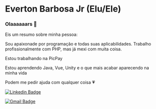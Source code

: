 # Everton Barbosa Jr (Elu/Ele)

### Olaaaaaars 👋

Eis um resumo sobre minha pessoa:

Sou apaixonade por programação e todas suas aplicabilidades. Trabalho profissionalmente com PHP, mas já mexi com muita coisa.

Estou trabalhando na PicPay

Estou aprendendo Java, Vue, Unity e o que mais acabar aparecendo na minha vida

Podem me pedir ajuda com qualquer coisa 💗

[![Linkedin Badge](https://img.shields.io/badge/-Everton%20Barbosa%20Jr-blue?style=flat-square&logo=Linkedin&logoColor=white&link=https://www.linkedin.com/in/everton-barbosa-jr/)](https://www.linkedin.com/in/everton-barbosa-jr/) 

[![Gmail Badge](https://img.shields.io/badge/-evertonjrccomp@gmail.com-c14438?style=flat-square&logo=Gmail&logoColor=white&link=mailto:evertonjrccomp@gmail.com)](mailto:evertonjrccomp@gmail.com)
